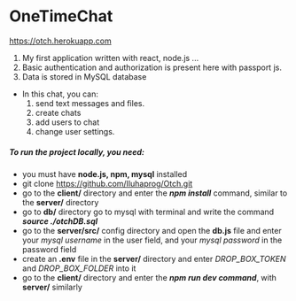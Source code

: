 # OneTimeChat
https://otch.herokuapp.com

1. My first application written with react, node.js ...
2. Basic authentication and authorization is present here with passport js.
3. Data is stored in MySQL database

- In this chat, you can:
  1. send text messages and files.
  2. create chats
  3. add users to chat
  4. change user settings.

##### To run the project locally, you need:

- you must have **node.js, npm, mysql** installed
- git clone https://github.com/Iluhaprog/Otch.git
- go to the **client/** directory and enter the ***npm install*** command, similar to the **server/** directory
- go to **db/** directory go to mysql with terminal and write the command ***source ./otchDB.sql***
- go to the **server/src/** config directory and open the **db.js** file and enter your *mysql username* in the user field, and your *mysql password* in the password field
- create an **.env** file in the **server/** directory and enter *DROP_BOX_TOKEN* and *DROP_BOX_FOLDER* into it
- go to the **client/** directory and enter the ***npm run dev command***, with **server/** similarly